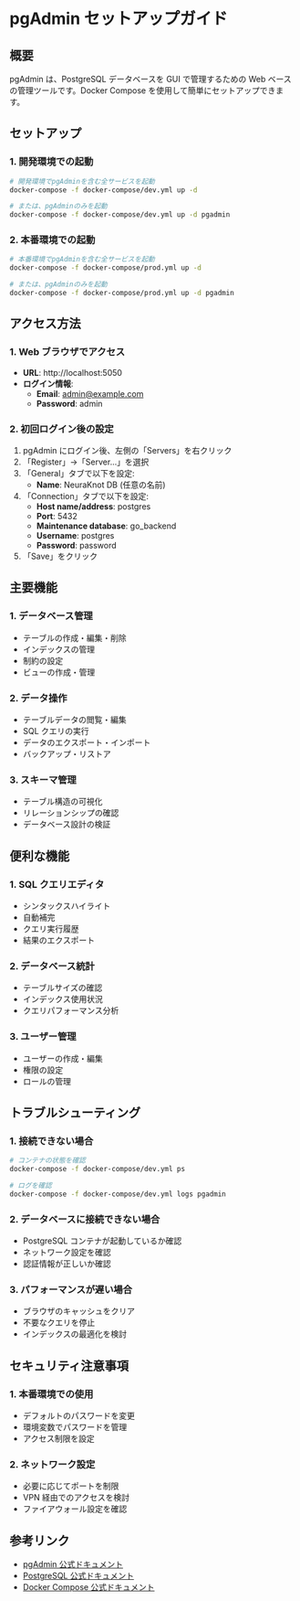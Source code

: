 # pgAdmin セットアップガイド

## 概要

pgAdmin は、PostgreSQL データベースを GUI で管理するための Web ベースの管理ツールです。Docker Compose を使用して簡単にセットアップできます。

## セットアップ

### 1. 開発環境での起動

```bash
# 開発環境でpgAdminを含む全サービスを起動
docker-compose -f docker-compose/dev.yml up -d

# または、pgAdminのみを起動
docker-compose -f docker-compose/dev.yml up -d pgadmin
```

### 2. 本番環境での起動

```bash
# 本番環境でpgAdminを含む全サービスを起動
docker-compose -f docker-compose/prod.yml up -d

# または、pgAdminのみを起動
docker-compose -f docker-compose/prod.yml up -d pgadmin
```

## アクセス方法

### 1. Web ブラウザでアクセス

- **URL**: http://localhost:5050
- **ログイン情報**:
  - **Email**: admin@example.com
  - **Password**: admin

### 2. 初回ログイン後の設定

1. pgAdmin にログイン後、左側の「Servers」を右クリック
2. 「Register」→「Server...」を選択
3. 「General」タブで以下を設定:
   - **Name**: NeuraKnot DB (任意の名前)
4. 「Connection」タブで以下を設定:
   - **Host name/address**: postgres
   - **Port**: 5432
   - **Maintenance database**: go_backend
   - **Username**: postgres
   - **Password**: password
5. 「Save」をクリック

## 主要機能

### 1. データベース管理

- テーブルの作成・編集・削除
- インデックスの管理
- 制約の設定
- ビューの作成・管理

### 2. データ操作

- テーブルデータの閲覧・編集
- SQL クエリの実行
- データのエクスポート・インポート
- バックアップ・リストア

### 3. スキーマ管理

- テーブル構造の可視化
- リレーションシップの確認
- データベース設計の検証

## 便利な機能

### 1. SQL クエリエディタ

- シンタックスハイライト
- 自動補完
- クエリ実行履歴
- 結果のエクスポート

### 2. データベース統計

- テーブルサイズの確認
- インデックス使用状況
- クエリパフォーマンス分析

### 3. ユーザー管理

- ユーザーの作成・編集
- 権限の設定
- ロールの管理

## トラブルシューティング

### 1. 接続できない場合

```bash
# コンテナの状態を確認
docker-compose -f docker-compose/dev.yml ps

# ログを確認
docker-compose -f docker-compose/dev.yml logs pgadmin
```

### 2. データベースに接続できない場合

- PostgreSQL コンテナが起動しているか確認
- ネットワーク設定を確認
- 認証情報が正しいか確認

### 3. パフォーマンスが遅い場合

- ブラウザのキャッシュをクリア
- 不要なクエリを停止
- インデックスの最適化を検討

## セキュリティ注意事項

### 1. 本番環境での使用

- デフォルトのパスワードを変更
- 環境変数でパスワードを管理
- アクセス制限を設定

### 2. ネットワーク設定

- 必要に応じてポートを制限
- VPN 経由でのアクセスを検討
- ファイアウォール設定を確認

## 参考リンク

- [pgAdmin 公式ドキュメント](https://www.pgadmin.org/docs/)
- [PostgreSQL 公式ドキュメント](https://www.postgresql.org/docs/)
- [Docker Compose 公式ドキュメント](https://docs.docker.com/compose/)
